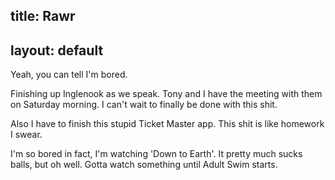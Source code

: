 title: Rawr
---
layout: default
---

Yeah, you can tell I'm bored.

Finishing up Inglenook as we speak. Tony and I have the meeting with them on
Saturday morning. I can't wait to finally be done with this shit.

Also I have to finish this stupid Ticket Master app. This shit is like
homework I swear.

I'm so bored in fact, I'm watching 'Down to Earth'. It pretty much sucks
balls, but oh well. Gotta watch something until Adult Swim starts.

